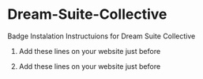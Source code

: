 # Dream-Suite-Collective

Badge Instalation Instructuions for Dream Suite Collective

1. Add these lines on your website just before </head>
<link href="https://labate-io.github.io/Dream-Suite-Collective-Badge/dream-suite-badge.css" rel="stylesheet">

2. Add these lines on your website just before </body>
<script type="text/javascript" src="https://labate-io.github.io/Dream-Suite-Collective-Badge/dream-suite-badge.js"></script>
